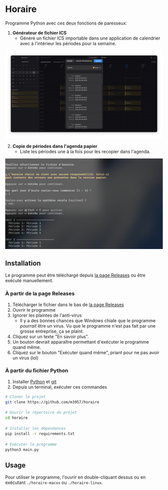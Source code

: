 # Horaire
Programme Python avec ces deux fonctions de paresseux:

1. **Générateur de fichier ICS**
	- Génère un fichier ICS importable dans une application de calendrier avec à l'intérieur les périodes pour la semaine.

![Capture d'écran de l'agenda GNOME important les événements](assets/ics_import.png)

2. **Copie de périodes dans l'agenda papier**
	- Liste les périodes une à la fois pour les recopier dans l'agenda.

![Capture d'écran du terminal](assets/terminal.png)

## Installation
Le programme peut être téléchargé depuis [la page Releases](https://github.com/m3957/horaire/releases/latest) ou être exécuté manuellement.

### À partir de la page Releases
1. Télécharger le fichier dans le bas de [la page Releases](https://github.com/m3957/horaire/releases/latest)
2. Ouvrir le programme
3. Ignorer les plaintes de l'anti-virus
	- Il y a des bonnes chances que Windows chiale que le programme *pourrait* être un virus. Vu que le programme n'est pas fait par une grosse entreprise, ça se plaint.
4. Cliquez sur un texte "En savoir plus".
5. Un bouton devrait apparaître permettant d'exécuter le programme quand même.
6. Cliquez sur le bouton "Exécuter quand même", priant pour ne pas avoir un virus (lol)

### À partir du fichier Python
1. Installer [Python](https://www.python.org/downloads/) et [git](https://git-scm.com/downloads)
2. Depuis un terminal, exécuter ces commandes

```bash
# Cloner le projet
git clone https://github.com/m3957/horaire

# Ouvrir le répertoire du projet
cd horaire

# Installer les dépendances
pip install -r requirements.txt

# Exécuter le programme
python3 main.py
```

## Usage
Pour utiliser le programme, l'ouvrir en double-cliquant dessus ou en exécutant ``./horaire-macos`` ou ``./horaire-linux``.
